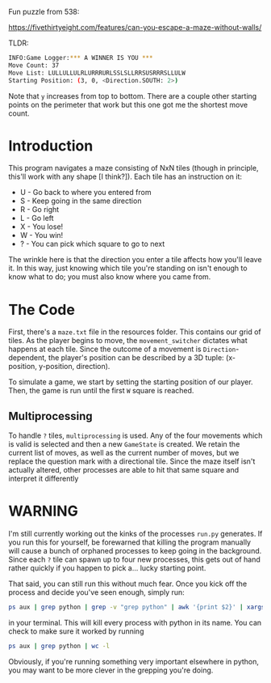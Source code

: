 Fun puzzle from 538:

https://fivethirtyeight.com/features/can-you-escape-a-maze-without-walls/

TLDR:
```bash
INFO:Game Logger:*** A WINNER IS YOU ***
Move Count: 37
Move List: LULLULLULRLURRRURLSSLSLLRRSUSRRRSLLULW
Starting Position: (3, 0, <Direction.SOUTH: 2>)
```

Note that `y` increases from top to bottom. 
There are a couple other starting points on the perimeter that work but this one got me the shortest move count.

Introduction
============
This program navigates a maze consisting of NxN tiles (though in principle, this'll work with any shape [I think?]).
Each tile has an instruction on it:

* U - Go back to where you entered from
* S - Keep going in the same direction
* R - Go right
* L - Go left
* X - You lose!
* W - You win!
* ? - You can pick which square to go to next

The wrinkle here is that the direction you enter a tile affects how you'll leave it.
In this way, just knowing which tile you're standing on isn't enough to know what to do; you must also know where you came from.

The Code
========

First, there's a `maze.txt` file in the resources folder. This contains our grid of tiles.
As the player begins to move, the `movement_switcher` dictates what happens at each tile.
Since the outcome of a movement is `Direction`-dependent, the player's position can be described by a 3D tuple: (x-position, y-position, direction).

To simulate a game, we start by setting the starting position of our player. 
Then, the game is run until the first `W` square is reached.

Multiprocessing
---------------
To handle `?` tiles, `multiprocessing` is used. 
Any of the four movements which is valid is selected and then a new `GameState` is created.
We retain the current list of moves, as well as the current number of moves, but we replace the question mark with a directional tile.
Since the maze itself isn't actually altered, other processes are able to hit that same square and interpret it differently

WARNING
=======
I'm still currently working out the kinks of the processes `run.py` generates.
If you run this for yourself, be forewarned that killing the program manually will cause a bunch of orphaned processes to keep going in the background.
Since each `?` tile can spawn up to four new processes, this gets out of hand rather quickly if you happen to pick a... lucky starting point.

That said, you can still run this without much fear.
Once you kick off the process and decide you've seen enough, simply run:
```bash
ps aux | grep python | grep -v "grep python" | awk '{print $2}' | xargs kill -9
```
in your terminal. This will kill every process with python in its name. You can check to make sure it worked by running
```bash
ps aux | grep python | wc -l
```

Obviously, if you're running something very important elsewhere in python, you may want to be more clever in the grepping you're doing.
